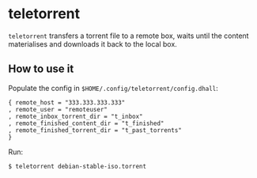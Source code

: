 # teletorrent

`teletorrent` transfers a torrent file to
a remote box, waits until the content
materialises and downloads it back to the
local box.

## How to use it

Populate the config in `$HOME/.config/teletorrent/config.dhall`:

```dhall
{ remote_host = "333.333.333.333"
, remote_user = "remoteuser"
, remote_inbox_torrent_dir = "t_inbox"
, remote_finished_content_dir = "t_finished"
, remote_finished_torrent_dir = "t_past_torrents"
}
```

Run:

```console
$ teletorrent debian-stable-iso.torrent
```

